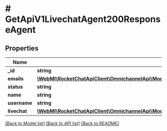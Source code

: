 # # GetApiV1LivechatAgent200ResponseAgent

## Properties

Name | Type | Description | Notes
------------ | ------------- | ------------- | -------------
**_id** | **string** |  | [optional]
**emails** | [**\WebMI\RocketChatApiClient\OmnichannelApi\Model\GetApiV1LivechatUsersType200ResponseUsersInnerEmailsInner[]**](GetApiV1LivechatUsersType200ResponseUsersInnerEmailsInner.md) |  | [optional]
**status** | **string** |  | [optional]
**name** | **string** |  | [optional]
**username** | **string** |  | [optional]
**livechat** | [**\WebMI\RocketChatApiClient\OmnichannelApi\Model\GetApiV1LivechatUsersTypeId200ResponseUserLivechat**](GetApiV1LivechatUsersTypeId200ResponseUserLivechat.md) |  | [optional]

[[Back to Model list]](../../README.md#models) [[Back to API list]](../../README.md#endpoints) [[Back to README]](../../README.md)
